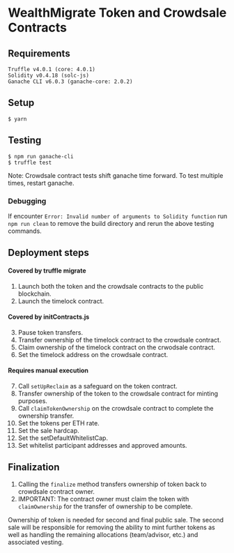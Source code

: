 # WealthMigrate Token and Crowdsale Contracts


## Requirements

```{sh}
Truffle v4.0.1 (core: 4.0.1)
Solidity v0.4.18 (solc-js)
Ganache CLI v6.0.3 (ganache-core: 2.0.2)
```


## Setup

```{sh}
$ yarn
```

## Testing

```
$ npm run ganache-cli
$ truffle test
```

Note: Crowdsale contract tests shift ganache time forward. To test multiple times, restart ganache.

### Debugging

If encounter `Error: Invalid number of arguments to Solidity function` run `npm run clean` to remove the build directory and rerun the above testing commands.


## Deployment steps

#### Covered by truffle migrate

  1. Launch both the token and the crowdsale contracts to the public blockchain.
  2. Launch the timelock contract.

#### Covered by initContracts.js

  3. Pause token transfers.
  4. Transfer ownership of the timelock contract to the crowdsale contract.
  5. Claim ownership of the timelock contract on the crwodsale contract.
  6. Set the timelock address on the crowdsale contract.

#### Requires manual execution

  7. Call `setUpReclaim` as a safeguard on the token contract.
  8. Transfer ownership of the token to the crowdsale contract for minting purposes.
  9. Call `claimTokenOwnership` on the crowdsale contract to complete the ownership transfer.
  10. Set the tokens per ETH rate.
  11. Set the sale hardcap.
  12. Set the setDefaultWhitelistCap.
  13. Set whitelist participant addresses and approved amounts.

## Finalization

  1. Calling the `finalize` method transfers ownership of token back to crowdsale contract owner.
  2. IMPORTANT: The contract owner must claim the token with `claimOwnership` for the transfer of ownership to be complete.

Ownership of token is needed for second and final public sale. The second sale will be responsible for removing the ability to mint further tokens as well as handling the remaining allocations (team/advisor, etc.) and associated vesting.
